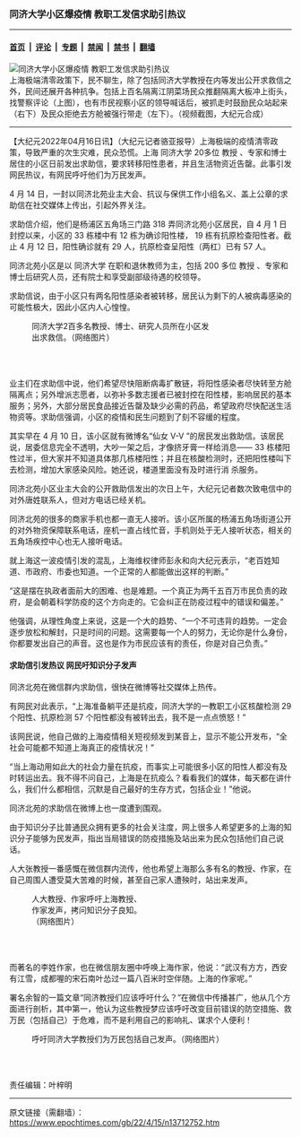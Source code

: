### 同济大学小区爆疫情 教职工发信求助引热议

---

#### [首页](../../../..?n13712752) &nbsp;|&nbsp; [评论](../../../../../epoch-comment?n13712752) &nbsp;|&nbsp; [专题](../../../../../epoch-special?n13712752) &nbsp;|&nbsp; [禁闻](../../../../../epoch-news?n13712752) &nbsp;|&nbsp; [禁书](../../../../../books?n13712752) &nbsp;|&nbsp; [翻墙](https://github.com/gfw-breaker/nogfw/blob/master/README.md?n13712752)


<div><img alt="同济大学小区爆疫情 教职工发信求助引热议" class="attachment-djy_600_400 size-djy_600_400 wp-post-image" src="https://i.epochtimes.com/assets/uploads/2022/04/id13712766-75b06aa0ed9780575f26e35f9a550dd9-600x400.jpg"/>
<div class="caption">
 上海极端清零政策下，民不聊生，除了包括同济大学教授在内等发出公开求救信之外，民间还展开各种抗争。包括上百名隔离江阴菜场民众推翻隔离大板冲上街头，找警察评论（上图），也有市民视察小区的领导喊话后，被抓走时鼓励民众站起来（右下）及民众拒绝去方舱被强行带走（左下）。（视频截图，大纪元合成）
</div></div><hr/><div class="post_content" id="artbody" itemprop="articleBody">
 <!-- article content begin -->
 <p>
  【大纪元2022年04月16日讯】（大纪元记者骆亚报导）上海极端的疫情清零政策，导致严重的次生灾难，民众恐慌。上海
  <ok href="https://www.epochtimes.com/gb/tag/%E5%90%8C%E6%B5%8E%E5%A4%A7%E5%AD%A6.html">
   同济大学
  </ok>
  20多位
  <ok href="https://www.epochtimes.com/gb/tag/%E6%95%99%E6%8E%88.html">
   教授
  </ok>
  、专家和博士居住的小区日前发出求助信，要求转移阳性患者，并且生活物资近告罄。此事引发网民热议，有网民呼吁他们为万民发声。
 </p>
 <p class="p3">
  <span class="s2">
   4
  </span>
  月
  <span class="s2">
   14
  </span>
  日，一封以同济北苑业主大会、抗议与保供工作小组名义、盖上公章的求助信在社交媒体上传出，引起外界关注。
 </p>
 <p class="p3">
  求助信介绍，他们是杨浦区五角场三门路
  <span class="s2">
   318
  </span>
  弄同济北苑小区居民，自
  <span class="s2">
   4
  </span>
  月
  <span class="s2">
   1
  </span>
  日封控以来，小区的
  <span class="s2">
   33
  </span>
  栋楼中有
  <span class="s2">
   12
  </span>
  栋为确诊阳性楼，
  <span class="s2">
   19
  </span>
  栋有抗原检查阳性者。截止
  <span class="s2">
   4
  </span>
  月
  <span class="s2">
   12
  </span>
  日，阳性确诊就有
  <span class="s2">
   29
  </span>
  人，抗原检查呈阳性（两杠）已有
  <span class="s2">
   57
  </span>
  人。
 </p>
 <p class="p3">
  同济北苑小区是以
  <ok href="https://www.epochtimes.com/gb/tag/%E5%90%8C%E6%B5%8E%E5%A4%A7%E5%AD%A6.html">
   同济大学
  </ok>
  在职和退休教师为主，包括
  <span class="s2">
   200
  </span>
  多位
  <ok href="https://www.epochtimes.com/gb/tag/%E6%95%99%E6%8E%88.html">
   教授
  </ok>
  、专家和博士后研究人员，还有院士和享受副部级待遇的校领导。
 </p>
 <p class="p3">
  求助信说，由于小区只有两名阳性感染者被转移，居民认为剩下的人被病毒感染的可能性极大，因此小区内人心惶惶。
 </p>
 <figure aria-describedby="caption-attachment-13712757" class="wp-caption aligncenter" id="attachment_13712757" style="width: 326px">
  <ok href="https://i.epochtimes.com/assets/uploads/2022/04/id13712757-277800653_1474661612992312_465373683741188541_n.jpeg" target="_blank">
   <img alt="" class="wp-image-13712757" src="https://i.epochtimes.com/assets/uploads/2022/04/id13712757-277800653_1474661612992312_465373683741188541_n.jpeg"/>
  </ok>
  <br/><figcaption class="wp-caption-text" id="caption-attachment-13712757">
   同济大学2百多名教授、博士、研究人员所在小区发出求救信。（网络图片）
  </figcaption><br/>
 </figure><br/>
 <p class="p3">
  业主们在求助信中说，他们希望尽快阻断病毒扩散链，将阳性感染者尽快转至方舱隔离点；另外增派志愿者，以弥补多数志援者已被封控在阳性楼，影响居民的基本服务；另外，大部分居民食品接近告罄及缺少必需的药品，希望政府尽快配送生活物资等。求助信强调，小区的疫情和民生问题到了刻不容缓的程度。
 </p>
 <p class="p3">
  其实早在
  <span class="s2">
   4
  </span>
  月
  <span class="s2">
   10
  </span>
  日，该小区就有微博名“仙女
  <span class="s2">
   V-V
  </span>
  ”的居民发出救助信。该居民说，居委信息完全不透明，大吵一架之后，才像挤牙膏一样给消息——
  <span class="s2">
   33
  </span>
  栋楼阳性过半，但大家并不知道具体那几栋楼阳性；并且在核酸检测时，还把阳性楼叫下去检测，增加大家感染风险。她还说，楼道里面没有及时进行消
  <span class="s3">
   杀服务。
  </span>
 </p>
 <p class="p3">
  同济北苑小区业主大会的公开救助信发出的次日上午，大纪元记者数次致电信中的对外唐姓联系人，但对方电话已经关机。
 </p>
 <p class="p3">
  同济北苑的很多的商家手机也都一直无人接听。该小区所属的杨浦五角场街道公开的对外物资保障联系电话，座机一直占线忙音，手机则处于无人接听状态，相关的五角场疾控中心也无人接听电话。
 </p>
 <p class="p3">
  就上海这一波疫情引发的混乱，上海维权律师彭永和向大纪元表示，“老百姓知道、市政府、市委也知道。一个正常的人都能做出这样的判断。”
 </p>
 <p class="p3">
  “这是摆在执政者面前大的困难、也是难题。一个真正为两千五百万市民负责的政府，是会朝着科学防疫的这个方向走的。它会纠正在防疫过程中的错误和偏差。”
 </p>
 <p class="p3">
  他强调，从理性角度上来说，这是一个大的趋势、“一个不可违背的趋势。一定会逐步放松和解封，只是时间的问题。这需要每一个人的努力，无论你是什么身份，你都要发出自己的声音。这也是作为市民应该有的责任，你是对自己负责。”
 </p>
 <h4>
  求助信引发热议 网民吁知识分子发声
 </h4>
 <p class="p3">
  同济北苑在微信群内求助信，很快在微博等社交媒体上热传。
 </p>
 <p class="p3">
  有网民对此表示，“上海准备躺平还是抗疫，同济大学的一教职工小区核酸检测
  <span class="s2">
   29
  </span>
  个阳性、抗原检测
  <span class="s2">
   57
  </span>
  个阳性都没有被转出去，我不是一点点愤怒！”
 </p>
 <p class="p3">
  该网民说，他自己做的上海疫情相关短视频发到某音上，显示不能公开发布，“全社会可能都不知道上海真正的疫情状况！”
 </p>
 <p class="p3">
  “当上海动用如此大的社会力量在抗疫，而事实上可能很多小区的阳性人都没有及时转运出去。我不得不问自己，上海是在抗疫么？看看我们的媒体，每天都在讲什么，我们什么都相信，沉默是自己最好的生存方式，包括企业！”他说。
 </p>
 <p class="p5">
  同济北苑的求助信在微博上也一度遭到围观。
 </p>
 <p class="p5">
  由于知识分子比普通民众拥有更多的社会关注度，网上很多人希望更多的上海的知识分子能够为民发声，指出当局错误的防疫措施及站出来为民众包括他们自己说话。
 </p>
 <p class="p5">
  人大张教授一番感慨在微信群内流传，他也希望上海那么多有名的教授、作家，在自己周围人遭受莫大苦难的时候，甚至自己家人遭殃时，站出来发声。
 </p>
 <figure aria-describedby="caption-attachment-13712760" class="wp-caption aligncenter" id="attachment_13712760" style="width: 205px">
  <ok href="https://i.epochtimes.com/assets/uploads/2022/04/id13712760-IMG_2133.jpg" target="_blank">
   <img alt="" class="wp-image-13712760" src="https://i.epochtimes.com/assets/uploads/2022/04/id13712760-IMG_2133.jpg"/>
  </ok>
  <br/><figcaption class="wp-caption-text" id="caption-attachment-13712760">
   人大教授、作家呼吁上海教授、作家发声，拷问知识分子良知。（网络图片）
  </figcaption><br/>
 </figure><br/>
 <p class="p5">
  而著名的李姓作家，也在微信朋友圈中呼唤上海作家，他说：“武汉有方方，西安有江雪，成都喔的宋石南叶怂过一篇八百米时空伴随。上海的作家呢。”
 </p>
 <p class="p5">
  署名余智的一篇文章“同济教授们应该呼吁什么？”在微信中传播甚广，他从几个方面进行剖析，其中第一，他认为这些教授梦应该呼吁改变目前错误的防空措施、救万民（包括自己）于危难，而不是利用自己的影响礼、谋求个人便利！
 </p>
 <p class="p5">
  <div class="video_fit_container">
  </div>
 </p>
 <p class="p5">
  <div class="video_fit_container">
  </div>
 </p>
 <figure aria-describedby="caption-attachment-13712761" class="wp-caption aligncenter" id="attachment_13712761" style="width: 451px">
  <ok href="https://i.epochtimes.com/assets/uploads/2022/04/id13712761-IMG_2113.jpg" target="_blank">
   <img alt="" class="wp-image-13712761" src="https://i.epochtimes.com/assets/uploads/2022/04/id13712761-IMG_2113.jpg"/>
  </ok>
  <br/><figcaption class="wp-caption-text" id="caption-attachment-13712761">
   呼吁同济大学教授们为万民包括自己发声。（网络图片）
  </figcaption><br/>
 </figure><br/>
 <p>
  责任编辑：叶梓明
 </p>
 <!-- article content end -->
 <div id="below_article_ad">
 </div>
</div>


---

原文链接（需翻墙）：https://www.epochtimes.com/gb/22/4/15/n13712752.htm